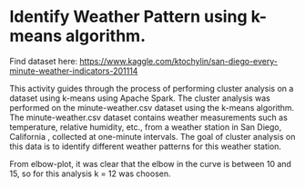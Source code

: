 # Identify Weather Pattern using k-means algorithm.

Find dataset here: https://www.kaggle.com/ktochylin/san-diego-every-minute-weather-indicators-201114

This activity guides through the process of performing cluster analysis on a dataset using k-means using Apache Spark. 
The cluster analysis was performed on the minute-weather.csv dataset using the k-means algorithm. 
The minute-weather.csv dataset contains weather measurements such as temperature, relative humidity, etc., from a weather station in San Diego, California
, collected at one-minute intervals. The goal of cluster analysis on this data is to identify different weather patterns for this weather station.

From elbow-plot, it was clear that the elbow in the curve is between 10 and 15, so for this analysis k = 12 was choosen.
